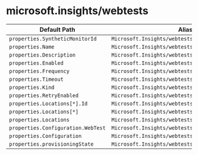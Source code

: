 # microsoft.insights/webtests

| Default Path | Alias |
|---|---|
| `properties.SyntheticMonitorId` | `Microsoft.Insights/webtests/SyntheticMonitorId` |
| `properties.Name` | `Microsoft.Insights/webtests/Name` |
| `properties.Description` | `Microsoft.Insights/webtests/Description` |
| `properties.Enabled` | `Microsoft.Insights/webtests/Enabled` |
| `properties.Frequency` | `Microsoft.Insights/webtests/Frequency` |
| `properties.Timeout` | `Microsoft.Insights/webtests/Timeout` |
| `properties.Kind` | `Microsoft.Insights/webtests/Kind` |
| `properties.RetryEnabled` | `Microsoft.Insights/webtests/RetryEnabled` |
| `properties.Locations[*].Id` | `Microsoft.Insights/webtests/Locations[*].Id` |
| `properties.Locations[*]` | `Microsoft.Insights/webtests/Locations[*]` |
| `properties.Locations` | `Microsoft.Insights/webtests/Locations` |
| `properties.Configuration.WebTest` | `Microsoft.Insights/webtests/Configuration.WebTest` |
| `properties.Configuration` | `Microsoft.Insights/webtests/Configuration` |
| `properties.provisioningState` | `Microsoft.Insights/webtests/provisioningState` |

